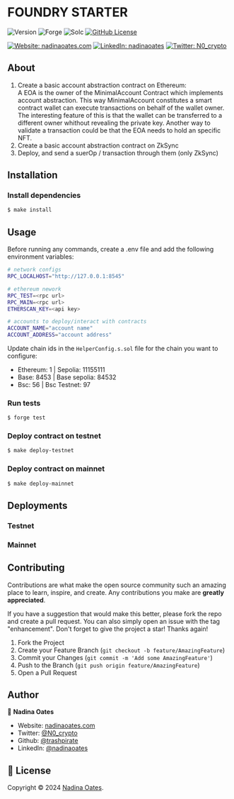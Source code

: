 # FOUNDRY STARTER

![Version](https://img.shields.io/badge/version-1.0.0-blue.svg?style=for-the-badge)
![Forge](https://img.shields.io/badge/forge-v0.2.0-blue.svg?style=for-the-badge)
![Solc](https://img.shields.io/badge/solc-v0.8.20-blue.svg?style=for-the-badge)
[![GitHub License](https://img.shields.io/github/license/trashpirate/foundry-starter?style=for-the-badge)](https://github.com/trashpirate/foundry-starter/blob/master/LICENSE)

[![Website: nadinaoates.com](https://img.shields.io/badge/Portfolio-00e0a7?style=for-the-badge&logo=Website)](https://nadinaoates.com)
[![LinkedIn: nadinaoates](https://img.shields.io/badge/LinkedIn-0a66c2?style=for-the-badge&logo=LinkedIn&logoColor=f5f5f5)](https://linkedin.com/in/nadinaoates)
[![Twitter: N0_crypto](https://img.shields.io/badge/@N0_crypto-black?style=for-the-badge&logo=X)](https://twitter.com/N0_crypto)

## About

1. Create a basic account abstraction contract on Ethereum:  
   A EOA is the owner of the MinimalAccount Contract which implements account abstraction. This way MinimalAccount constitutes a smart contract wallet can execute transactions on behalf of the wallet owner. The interesting feature of this is that the wallet can be transferred to a different owner whithout revealing the private key.
   Another way to validate a transaction could be that the EOA needs to hold an specific NFT.
2. Create a basic account abstraction contract on ZkSync
3. Deploy, and send a suerOp / transaction through them (only ZkSync)



## Installation

### Install dependencies

```bash
$ make install
```

## Usage

Before running any commands, create a .env file and add the following environment variables:

```bash
# network configs
RPC_LOCALHOST="http://127.0.0.1:8545"

# ethereum nework
RPC_TEST=<rpc url>
RPC_MAIN=<rpc url>
ETHERSCAN_KEY=<api key>

# accounts to deploy/interact with contracts
ACCOUNT_NAME="account name"
ACCOUNT_ADDRESS="account address"
```

Update chain ids in the `HelperConfig.s.sol` file for the chain you want to configure:

- Ethereum: 1 | Sepolia: 11155111
- Base: 8453 | Base sepolia: 84532
- Bsc: 56 | Bsc Testnet: 97

### Run tests

```bash
$ forge test
```

### Deploy contract on testnet

```bash
$ make deploy-testnet
```

### Deploy contract on mainnet

```bash
$ make deploy-mainnet
```

## Deployments

### Testnet

### Mainnet

## Contributing

Contributions are what make the open source community such an amazing place to learn, inspire, and create. Any contributions you make are **greatly appreciated**.

If you have a suggestion that would make this better, please fork the repo and create a pull request. You can also simply open an issue with the tag "enhancement".
Don't forget to give the project a star! Thanks again!

1. Fork the Project
2. Create your Feature Branch (`git checkout -b feature/AmazingFeature`)
3. Commit your Changes (`git commit -m 'Add some AmazingFeature'`)
4. Push to the Branch (`git push origin feature/AmazingFeature`)
5. Open a Pull Request

## Author

👤 **Nadina Oates**

- Website: [nadinaoates.com](https://nadinaoates.com)
- Twitter: [@N0_crypto](https://twitter.com/N0_crypto)
- Github: [@trashpirate](https://github.com/trashpirate)
- LinkedIn: [@nadinaoates](https://linkedin.com/in/nadinaoates)

## 📝 License

Copyright © 2024 [Nadina Oates](https://github.com/trashpirate).
